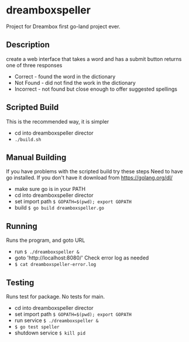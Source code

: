 # dreamboxspeller
Project for Dreambox first go-land project ever.
## Description
create a web interface that takes a word and has a submit button
returns one of three responses
* Correct - found the word in the dictionary
* Not Found - did not find the work in the dictionary
* Incorrect - not found but close enough to offer suggested spellings

## Scripted Build
This is the recommended way, it is simpler
* cd into dreamboxspeller director
* `./build.sh`

## Manual Building
If you have problems with the scripted build try these steps
Need to have go installed. If you don't have it download from https://golang.org/dl/
* make sure go is in your PATH
* cd into dreamboxspeller director
* set import path `$ GOPATH=$(pwd); export GOPATH`
* build `$ go build dreamboxspeller.go`

## Running
Runs the program, and goto URL
* run `$ ./dreamboxspeller &`
* goto 'http://localhost:8080/'
Check error log as needed
* `$ cat dreamboxspeller-error.log`

## Testing
Runs test for package. No tests for main.
* cd into dreamboxspeller director
* set import path `$ GOPATH=$(pwd); export GOPATH`
* run service `$ ./dreamboxspeller &`
* `$ go test speller`
* shutdown service `$ kill pid`
